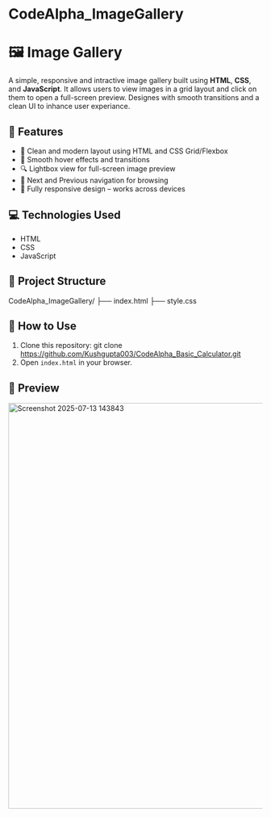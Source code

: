 # CodeAlpha_ImageGallery
# 🖼 Image Gallery

A simple, responsive and intractive image gallery built using **HTML**, **CSS**, and **JavaScript**. It allows users to view images in a grid layout and click on them to open a full-screen preview. Designes with smooth transitions and a clean UI to inhance user experiance.

## 🚀 Features
-  🎨 Clean and modern layout using HTML and CSS Grid/Flexbox
- 🌟 Smooth hover effects and transitions
- 🔍 Lightbox view for full-screen image preview
- 🔄 Next and Previous navigation for browsing
- 📱 Fully responsive design – works across devices

## 💻 Technologies Used
- HTML
- CSS
- JavaScript

## 📂 Project Structure
CodeAlpha_ImageGallery/
├── index.html
├── style.css


## 🧪 How to Use
1. Clone this repository:
git clone https://github.com/Kushgupta003/CodeAlpha_Basic_Calculator.git
2. Open `index.html` in your browser.


## 📸 Preview
<img width="1659" height="804" alt="Screenshot 2025-07-13 143843" src="https://github.com/user-attachments/assets/790d1758-8051-4d01-b94b-47e2a070add5" />
